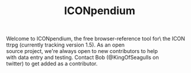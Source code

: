 <h1 align="center">ICONpendium</h1>

<br />

Welcome to ICONpendium, the free browser-reference tool for\ 
the ICON ttrpg (currently tracking version 1.5). As an open\
source project, we're always open to new contributors to help\
with data entry and testing. Contact Bob (@KingOfSeagulls on\
twitter) to get added as a contributor.
